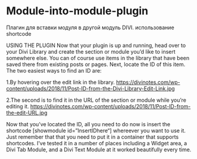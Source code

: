 # Module-into-module-plugin
Плагин для вставки модуля в другой модуль DIVI. 
использование shortcode


USING THE PLUGIN
Now that your plugin is up and running, head over to your Divi Library and create the section or module you’d like to insert somewhere else. You can of course use items in the library that have been saved there from existing posts or pages. Next, locate the ID of this item. The two easiest ways to find an ID are:

1.By hovering over the edit link in the library.
https://divinotes.com/wp-content/uploads/2018/11/Post-ID-from-the-Divi-Library-Edit-Link.jpg

2.The second is to find it in the URL of the section or module while you’re editing it.
https://divinotes.com/wp-content/uploads/2018/11/Post-ID-from-the-edit-URL.jpg

Now that you’ve located the ID, all you need to do now is insert the shortcode [showmodule id=”InsertIDhere“] whereever you want to use it. Just remember that that you need to put it in a container that supports shortcodes. I’ve tested it in a number of places including a Widget area, a Divi Tab Module, and a Divi Text Module at it worked beautifully every time.
